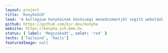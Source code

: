 ```yaml
---
layout: project
title: 'KonyhaSCH'
lead: 'A kollégium konyháinak közösségi menedzsmentjét segítő weboldal'
github: https://github.com/kir-dev/konyha
website: https://konyha.sch.bme.hu
status: { label: 'Megszakadt', color: 'red' }
techs: ['Tailwind', 'Rails']
featuredImage: null
---
```

